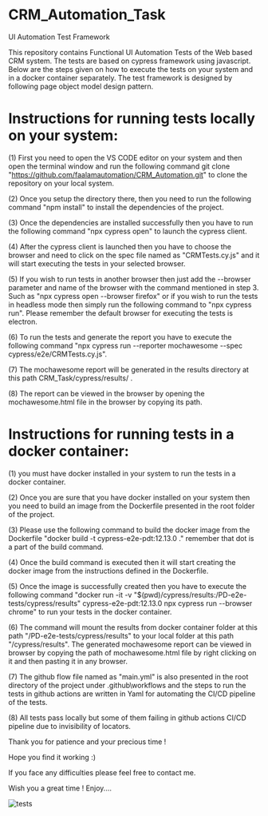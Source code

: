 # CRM_Automation_Task
UI Automation Test Framework



This repository contains Functional UI Automation Tests of the Web based CRM system. The tests are based on cypress framework using javascript. 
Below are the steps given on how to execute the tests on your system and in a docker container separately. The test framework is designed by following page
object model design pattern.


Instructions for running tests locally on your system:
======================================================

(1) First you need to open the VS CODE editor on your system and then open the terminal window and run the following command 
   git clone "https://github.com/faalamautomation/CRM_Automation.git" to clone the repository on your local system.

(2) Once you setup the directory there, then you need to run the following command "npm install" to install the dependencies of the project.

(3) Once the dependencies are installed successfully then you have to run the following command "npx cypress open" to launch the cypress client.

(4) After the cypress client is launched then you have to choose the browser and need to click on the spec file named as "CRMTests.cy.js" and it will start executing the tests 
    in your selected browser.

(5) If you wish to run tests in another browser then just add the --browser parameter and name of the browser with the command mentioned in step 3. Such as
    "npx cypress open --browser firefox" or if you wish to run the tests in headless mode then simply run the following command to "npx cypress run". Please 
	remember the default browser for executing the tests is electron. 
	
(6) To run the tests and generate the report you have to execute the following command "npx cypress run --reporter mochawesome --spec cypress/e2e/CRMTests.cy.js".

(7) The mochawesome report will be generated in the results directory at this path CRM_Task/cypress/results/ .

(8) The report can be viewed in the browser by opening the mochawesome.html file in the browser by copying its path.


Instructions for running tests in a docker container:
============================================================================

(1) you must have docker installed in your system to run the tests in a docker container.

(2) Once you are sure that you have docker installed on your system then you need to build an image from the Dockerfile presented in the root folder of the project.

(3) Please use the following command to build the docker image from the Dockerfile "docker build -t cypress-e2e-pdt:12.13.0 ." remember that dot is a part of the build command.

(4) Once the build command is executed then it will start creating the docker image from the instructions defined in the Dockerfile.

(5) Once the image is successfully created then you have to execute the following command "docker run -it -v "$(pwd)/cypress/results:/PD-e2e-tests/cypress/results" cypress-e2e-pdt:12.13.0 npx cypress run --browser chrome" 
    to run your tests in the docker container.
	
(6) The command will mount the results from docker container folder at this path "/PD-e2e-tests/cypress/results" to your local folder at this path "/cypress/results". The generated 
    mochawesome report can be viewed in browser by copying the path of mochawesome.html file by right clicking on it and then pasting it in any browser.
	
(7) The github flow file named as "main.yml" is also presented in the  root directory of the project under .github\workflows and the steps to run the tests in github actions are written in Yaml 
    for automating the CI/CD pipeline of the tests.
	
(8) All tests pass locally but some of them failing in github actions CI/CD pipeline due to invisibility of locators.


Thank you for patience and your precious time ! 

Hope you find it working :) 

If you face any difficulties please feel free to contact me. 


Wish you a great time !
Enjoy....



![tests](https://github.com/falamgirgeek/Pipedrive_Automation_Task/assets/124049457/6486ceda-1c76-4232-a8dc-43bc48daec1a)





